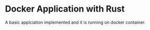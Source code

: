 # Docker Application with Rust

A basic applciation implemented and it is running on docker container.
